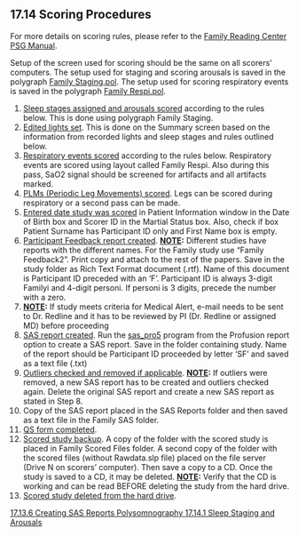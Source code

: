 ## 17.14 Scoring Procedures

For more details on scoring rules, please refer to the <u>Family Reading Center PSG Manual</u>.

Setup of the screen used for scoring should be the same on all scorers’ computers.  The setup used for staging and scoring arousals is saved in the polygraph <u>Family Staging.pol</u>.  The setup used for scoring respiratory events is saved in the polygraph <u>Family Respi.pol</u>.

1. <u>Sleep stages assigned and arousals scored</u> according to the rules below.  This is done using polygraph Family Staging.
2. <u>Edited lights set</u>.  This is done on the Summary screen based on the information from recorded lights and sleep stages and rules outlined below.
3. <u>Respiratory events scored</u> according to the rules below. Respiratory events are scored using layout called Family Respi.  Also during this pass, SaO2 signal should be screened for artifacts and all artifacts marked.
4. <u>PLMs (Periodic Leg Movements) scored</u>. Legs can be scored during respiratory or a second pass can be made.
5. <u>Entered date study was scored</u> in Patient Information window in the Date of Birth box and Scorer ID in the Martial Status box.  Also, check if box Patient Surname has Participant ID only and First Name box is empty.
6. <u>Participant Feedback report created</u>.  **<u>NOTE</u>:** Different studies have reports with the different names.  For the Family study use “Family Feedback2”.  Print copy and attach to the rest of the papers.  Save in the study folder as Rich Text Format document (.rtf).  Name of this document is Participant ID preceded with an ‘F’. Participant ID is always 3-digit Familyi and 4-digit personi.  If personi is 3 digits, precede the number with a zero.
7. **<u>NOTE</u>:** If study meets criteria for Medical Alert, e-mail needs to be sent to Dr. Redline and it has to be reviewed by PI (Dr. Redline or assigned MD) before proceeding
8. <u>SAS report created</u>. Run the <u>sas_pro5</u> program from the Profusion report option to create a SAS report. Save in the folder containing study. Name of the report should be Participant ID proceeded by letter ‘SF’ and saved as a text file (.txt)
9. <u>Outliers checked and removed if applicable</u>. **<u>NOTE</u>:** If outliers were removed, a new SAS report has to be created and outliers checked again. Delete the original SAS report and create a new SAS report as stated in Step 8.
10. Copy of the SAS report placed in the SAS Reports folder and then saved as a text file in the Family SAS folder.
11. <u>QS form completed</u>.
12. <u>Scored study backup</u>.  A copy of the folder with the scored study is placed in Family Scored Files folder.  A second copy of the folder with the scored files (without Rawdata.slp file) placed on the file server (Drive N on scorers’ computer).  Then save a copy to a CD. Once the study is saved to a CD, it may be deleted. **<u>NOTE</u>:** Verify that the CD is working and can be read BEFORE deleting the study from the hard drive.
13. <u>Scored study deleted from the hard drive</u>.


<div class="center">
<div class="btn-group">
  <a href=":pages_path:/manuals/polysomnography/17-13-06-creating-sas-reports.md" class="btn btn-default">
    <span class="glyphicon glyphicon-chevron-left"></span>
    17.13.6 Creating SAS Reports
  </a>

  <a href=":pages_path:/manuals/polysomnography" class="btn btn-default">
    <span class="glyphicon glyphicon-chevron-up"></span>
    Polysomnography
  </a>

  <a href=":pages_path:/manuals/polysomnography/17-14-01-sleep-staging-arousals.md" class="btn btn-success">
    17.14.1 Sleep Staging and Arousals
    <span class="glyphicon glyphicon-chevron-right"></span>
  </a>
</div>
</div>
